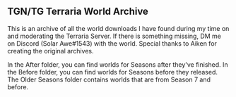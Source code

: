 ## TGN/TG Terraria World Archive
This is an archive of all the world downloads I have found during my time on and moderating the Terraria Server.
If there is something missing, DM me on Discord (Solar Awe#1543) with the world.
Special thanks to Aiken for creating the original archives.

In the After folder, you can find worlds for Seasons after they've finished.
In the Before folder, you can find worlds for Seasons before they released.
The Older Seasons folder contains worlds that are from Season 7 and before.
